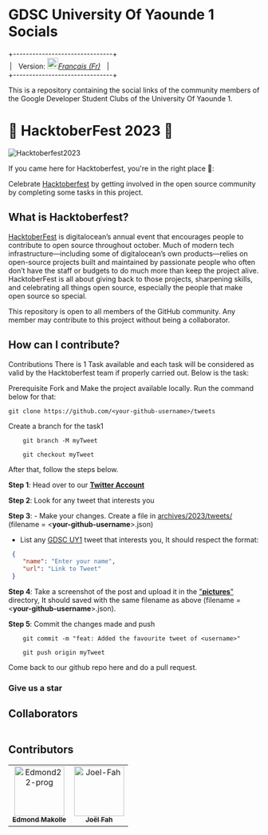 # **GDSC University Of Yaounde 1 Socials**

+-------------------------------+<br>
&ThinSpace;| &ThickSpace; Version: <kbd>[<img title="Française" alt="Française" src="https://th.bing.com/th/id/OIP.xryrkEIZjlg6rYj1BBT1LQAAAA?pid=ImgDet&rs=1" width="22">](./README.fr.md)</kbd>[*Français (Fr)*](./README.fr.md) &ThickSpace; |<br>
+-------------------------------+

This is a repository containing the social links of the community members of the Google Developer Student Clubs of the University Of Yaounde 1.

# 🎃 HacktoberFest 2023 🎃

![Hacktoberfest2023](https://external-preview.redd.it/hacktoberfest-2023-coming-soon-celebrating-ten-years-of-v0-7iAxY9XdcB1RlomtBWqvtgsafP-TAHZ3h0Goveo_Zjc.jpg?auto=webp&s=a7255699d6e0a0a1a7d2cdc5f10f35cf836861e5)

If you came here for Hacktoberfest, you're in the right place 🦇️:

Celebrate [Hacktoberfest](https://hacktoberfest.com/) by getting involved in the open source community by completing some tasks in this project.

## What is Hacktoberfest?

[HacktoberFest](https://hacktoberfest.com/) is digitalocean’s annual event that encourages people to contribute to open source throughout october. Much of modern tech infrastructure—including some of digitalocean’s own products—relies on open-source projects built and maintained by passionate people who often don’t have the staff or budgets to do much more than keep the project alive. HacktoberFest is all about giving back to those projects, sharpening skills, and celebrating all things open source, especially the people that make open source so special.

This repository is open to all members of the GitHub community. Any member may contribute to this project without being a collaborator.

## How can I contribute?

Contributions
There is 1 Task available and each task will be considered as valid by the Hacktoberfest team if properly carried out. Below is the task:

Prerequisite Fork and Make the project available locally. Run the command below for that:

    git clone https://github.com/<your-github-username>/tweets
Create a branch for the task1
```
    git branch -M myTweet

    git checkout myTweet
```
After that, follow the steps below.

**Step 1**: Head over to our [**Twitter Account**](https://x.com/dsc_uy1)

**Step 2**: Look for any tweet that interests you

**Step 3**: - Make your changes. Create a file in [archives/2023/tweets/](./archives/2023/tweets/) (filename = <**your-github-username**>.json)

- List any [GDSC UY1](https://x.com/dsc_uy1) tweet that interests you, It should respect the format:
```json
 {
    "name": "Enter your name",
    "url": "Link to Tweet"
 }
 ```
**Step 4**: Take a screenshot of the post and upload it in the ["**pictures**"](./archives/2023/pictures/) directory, It should saved with the same filename as above (filename = <**your-github-username**>.json).

**Step 5**: Commit the changes made and push
```
    git commit -m "feat: Added the favourite tweet of <username>"

    git push origin myTweet
```
Come back to our github repo here and do a pull request.

### Give us a star

## Collaborators

<!-- readme: collaborators -start -->
<table>
</table>
<!-- readme: collaborators -end -->

## Contributors

<!-- readme: contributors -start -->
<table>
<tr>
    <td align="center">
        <a href="https://github.com/Edmond22-prog">
            <img src="https://avatars.githubusercontent.com/u/72718072?v=4" width="100;" alt="Edmond22-prog"/>
            <br />
            <sub><b>Edmond Makolle</b></sub>
        </a>
    </td>
    <td align="center">
        <a href="https://github.com/Joel-Fah">
            <img src="https://avatars.githubusercontent.com/u/69576717?v=4" width="100;" alt="Joel-Fah"/>
            <br />
            <sub><b>Joël Fah</b></sub>
        </a>
    </td></tr>
</table>
<!-- readme: contributors -end -->
